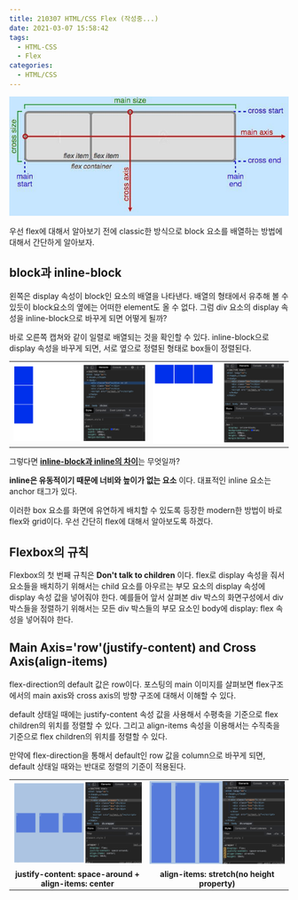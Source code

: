 ```yaml
---
title: 210307 HTML/CSS Flex (작성중...)
date: 2021-03-07 15:58:42
tags:
  - HTML-CSS
  - Flex
categories:
  - HTML/CSS
---
```


<div align="center">
  <img src="/images/post_images/210307_flex_structure.jpg" alt="Flex"/>
</div>

우선 flex에 대해서 알아보기 전에 classic한 방식으로 block 요소를 배열하는 방법에 대해서 간단하게 알아보자.

## block과 inline-block

왼쪽은 display 속성이 block인 요소의 배열을 나타낸다. 배열의 형태에서 유추해 볼 수 있듯이 block요소의 옆에는 어떠한 element도 올 수 없다. 그럼 div 요소의 display 속성을 inline-block으로 바꾸게 되면 어떻게 될까?

바로 오른쪽 캡쳐와 같이 일렬로 배열되는 것을 확인할 수 있다. inline-block으로 display 속성을 바꾸게 되면, 서로 옆으로 정렬된 형태로 box들이 정렬된다.

<table>
  <tr>
    <td>
      <img src="/images/post_images/210307_css_block.png" alt="디스플레이 속성이 블럭인 요소 이미지">
    </td>
    <td>
      <img src="/images/post_images/210307_css_inline_block.png" alt="디스플레이 속성이 인라인 블럭인 요소 이미지">
    </td>
  </tr>
</table>
그렇다면 <ins><b>inline-block과 inline의 차이</b></ins>는 무엇일까?

**inline은 유동적이기 때문에 너비와 높이가 없는 요소** 이다. 대표적인 inline 요소는 anchor 태그가 있다.

  <!-- more -->

이러한 box 요소를 화면에 유연하게 배치할 수 있도록 등장한 modern한 방법이 바로 flex와 grid이다. 우선 간단히 flex에 대해서 알아보도록 하겠다.

## Flexbox의 규칙

Flexbox의 첫 번째 규칙은 **Don't talk to children** 이다. flex로 display 속성을 줘서 요소들을 배치하기 위해서는 child 요소를 아우르는 부모 요소의 display 속성에 display 속성 값을 넣어줘야 한다.
예를들어 앞서 살펴본 div 박스의 화면구성에서 div박스들을 정렬하기 위해서는 모든 div 박스들의 부모 요소인 body에 display: flex 속성을 넣어줘야 한다.

## Main Axis='row'(justify-content) and Cross Axis(align-items)

flex-direction의 default 값은 row이다. 포스팅의 main 이미지를 살펴보면 flex구조에서의 main axis와 cross axis의 방향 구조에 대해서 이해할 수 있다.

default 상태일 때에는 justify-content 속성 값을 사용해서 수평축을 기준으로 flex children의 위치를 정렬할 수 있다. 그리고 align-items 속성을 이용해서는 수직축을 기준으로 flex children의 위치를 정렬할 수 있다.

만약에 flex-direction을 통해서 default인 row 값을 column으로 바꾸게 되면, default 상태일 때와는 반대로 정렬의 기준이 적용된다.

<table>
  <tr>
    <td>
      <img src="/images/post_images/210307_flex_default_img.png" alt="디스플레이 속성이 flex인 요소의 이미지">
    </td>
    <td>
      <img src="/images/post_images/210307_align_items_stretch.png" alt="디스플레이 속성이 인라인 블럭인 요소 이미지">
    </td>
  </tr>
  <tr>
    <td align="center">
      <b>justify-content: space-around + align-items: center</b>
    </td>
    <td align="center">
      <b>align-items: stretch(no height property)</b>
    </td>
  </tr>
</table>
